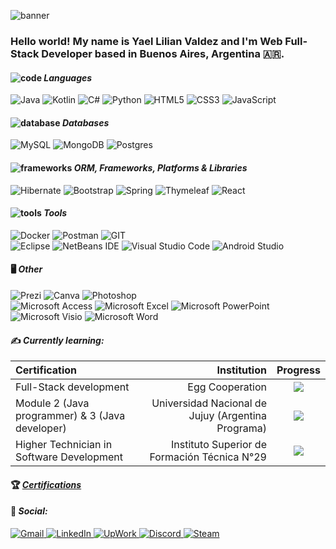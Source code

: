 ![banner](https://github.com/katheprc/katheprc/assets/111620337/05c1b704-3d17-44d0-b449-0e056b637455)
### Hello world! My name is Yael Lilian Valdez and I'm Web Full-Stack Developer based in Buenos Aires, Argentina :argentina:.

#### ![code](https://github.com/katheprc/katheprc/assets/111620337/a0971ae6-2e94-4175-9855-7be7bc8940d6)  ***Languages***<br>
![Java](https://img.shields.io/badge/java-%23ED8B00.svg?style=for-the-badge&logo=openjdk&logoColor=white) ![Kotlin](https://img.shields.io/badge/kotlin-%237F52FF.svg?style=for-the-badge&logo=kotlin&logoColor=white) ![C#](https://img.shields.io/badge/c%23-%23239120.svg?style=for-the-badge&logo=csharp&logoColor=white)  ![Python](https://img.shields.io/badge/python-3670A0?style=for-the-badge&logo=python&logoColor=ffdd54) ![HTML5](https://img.shields.io/badge/html5-%23E34F26.svg?style=for-the-badge&logo=html5&logoColor=white) ![CSS3](https://img.shields.io/badge/css3-%231572B6.svg?style=for-the-badge&logo=css3&logoColor=white) ![JavaScript](https://img.shields.io/badge/javascript-%23323330.svg?style=for-the-badge&logo=javascript&logoColor=%23F7DF1E) 

#### ![database](https://github.com/katheprc/katheprc/assets/111620337/3f99884e-09ec-4281-a9de-5136afbdeee9)  ***Databases*** <br>
![MySQL](https://img.shields.io/badge/mysql-%2300f.svg?style=for-the-badge&logo=mysql&logoColor=white) ![MongoDB](https://img.shields.io/badge/MongoDB-%234ea94b.svg?style=for-the-badge&logo=mongodb&logoColor=white) ![Postgres](https://img.shields.io/badge/PostgreSQL-%23316192.svg?style=for-the-badge&logo=postgresql&logoColor=white)

#### ![frameworks](https://github.com/katheprc/katheprc/assets/111620337/62ddd51b-10b8-4f1a-bfdf-3533faa982a9) ***ORM, Frameworks, Platforms & Libraries***
![Hibernate](https://img.shields.io/badge/Hibernate-59666C?style=for-the-badge&logo=Hibernate&logoColor=white) ![Bootstrap](https://img.shields.io/badge/bootstrap-%238511FA.svg?style=for-the-badge&logo=bootstrap&logoColor=white) ![Spring](https://img.shields.io/badge/spring-%236DB33F.svg?style=for-the-badge&logo=spring&logoColor=white) ![Thymeleaf](https://img.shields.io/badge/Thymeleaf-%23005C0F.svg?style=for-the-badge&logo=Thymeleaf&logoColor=white) ![React](https://img.shields.io/badge/react-%2320232a.svg?style=for-the-badge&logo=react&logoColor=%2361DAFB)

#### ![tools](https://github.com/katheprc/katheprc/assets/111620337/e93e836c-01e0-4f3a-9538-ddc3254d6882)  ***Tools*** <br>
![Docker](https://img.shields.io/badge/docker-%230db7ed.svg?style=for-the-badge&logo=docker&logoColor=white) ![Postman](https://img.shields.io/badge/Postman-FF6C37?style=for-the-badge&logo=postman&logoColor=white) ![GIT](https://img.shields.io/badge/GIT-E44C30?style=for-the-badge&logo=git&logoColor=white)<br>
![Eclipse](https://img.shields.io/badge/Eclipse-FE7A16.svg?style=for-the-badge&logo=Eclipse&logoColor=white) ![NetBeans IDE](https://img.shields.io/badge/NetBeansIDE-1B6AC6.svg?style=for-the-badge&logo=apache-netbeans-ide&logoColor=white) ![Visual Studio Code](https://img.shields.io/badge/Visual%20Studio%20Code-0078d7.svg?style=for-the-badge&logo=visual-studio-code&logoColor=white) ![Android Studio](https://img.shields.io/badge/Android_Studio-3DDC84?style=for-the-badge&logo=android-studio&logoColor=white)

#### :desktop_computer: ***Other*** <br>
![Prezi](https://img.shields.io/badge/Prezi-3181FF?style=for-the-badge&logo=prezi&logoColor=white) ![Canva](https://img.shields.io/badge/Canva-%2300C4CC.svg?&style=for-the-badge&logo=Canva&logoColor=white) ![Photoshop](https://img.shields.io/badge/Adobe%20Photoshop-31A8FF?style=for-the-badge&logo=Adobe%20Photoshop&logoColor=black) <br>
![Microsoft Access](https://img.shields.io/badge/Microsoft_Access-A4373A?style=for-the-badge&logo=microsoft-access&logoColor=white) ![Microsoft Excel](https://img.shields.io/badge/Microsoft_Excel-217346?style=for-the-badge&logo=microsoft-excel&logoColor=white) ![Microsoft PowerPoint](https://img.shields.io/badge/Microsoft_PowerPoint-B7472A?style=for-the-badge&logo=microsoft-powerpoint&logoColor=white) ![Microsoft Visio ](https://img.shields.io/badge/Microsoft_Visio-3955A3?style=for-the-badge&logo=microsoft-visio&logoColor=white) ![Microsoft Word](https://img.shields.io/badge/Microsoft_Word-2B579A?style=for-the-badge&logo=microsoft-word&logoColor=white) 


#### :writing_hand: ***Currently learning:***

| Certification                                    |                                             Institution | Progress                          |
| :----------------------------------------------- | ------------------------------------------------------: | :-------------------------------: |
| Full-Stack development                           |                                         Egg Cooperation | ![](https://geps.dev/progress/100?dangerColor=77DD77&warningColor=77DD77&successColor=77DD77) |
| Module 2 (Java programmer) & 3 (Java developer)                    |      Universidad Nacional de Jujuy (Argentina Programa) | ![](https://geps.dev/progress/100?dangerColor=77DD77&warningColor=77DD77&successColor=77DD77) |
|  Higher Technician in Software Development                    |      Instituto Superior de Formación Técnica N°29 | ![](https://geps.dev/progress/10?dangerColor=77DD77&warningColor=77DD77&successColor=77DD77) |


#### :trophy: ***[Certifications](https://www.linkedin.com/in/valdezyael/)***

#### :speech_balloon: ***Social:*** <br>
<a href="mailto:yaelvaldez@gmail.com"> ![Gmail](https://img.shields.io/badge/Gmail-D14836?style=for-the-badge&logo=gmail&logoColor=white) </a>
<a href="https://www.linkedin.com/in/valdezyael/"> ![LinkedIn](https://img.shields.io/badge/linkedin-%230077B5.svg?style=for-the-badge&logo=linkedin&logoColor=white) </a>
<a href="https://www.upwork.com/freelancers/~01b3f350739c6efde3"> ![UpWork](https://img.shields.io/badge/UpWork-6FDA44?style=for-the-badge&logo=Upwork&logoColor=white) </a>
<a href="https://discord.com/users/katheprc"> ![Discord](https://img.shields.io/badge/Discord-%235865F2.svg?style=for-the-badge&logo=discord&logoColor=white) </a>
<a href="https://steamcommunity.com/id/KathePrc">![Steam](https://img.shields.io/badge/steam-%23000000.svg?style=for-the-badge&logo=steam&logoColor=white) </a>
